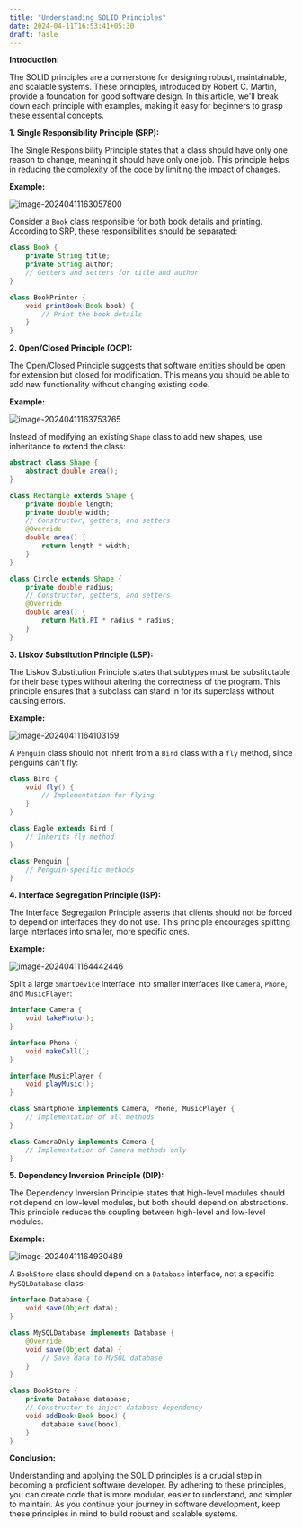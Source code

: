 ```yaml
---
title: "Understanding SOLID Principles"
date: 2024-04-11T16:53:41+05:30
draft: fasle
---
```

**Introduction:**

The SOLID principles are a cornerstone for designing robust, maintainable, and scalable systems. These principles, introduced by Robert C. Martin, provide a foundation for good software design. In this article, we'll break down each principle with examples, making it easy for beginners to grasp these essential concepts.

**1. Single Responsibility Principle (SRP):**

The Single Responsibility Principle states that a class should have only one reason to change, meaning it should have only one job. This principle helps in reducing the complexity of the code by limiting the impact of changes.

**Example:**

![image-20240411163057800](/content-img/image-20240411163057800.png)

Consider a `Book` class responsible for both book details and printing. According to SRP, these responsibilities should be separated:

```java
class Book {
    private String title;
    private String author;
    // Getters and setters for title and author
}

class BookPrinter {
    void printBook(Book book) {
        // Print the book details
    }
}
```

**2. Open/Closed Principle (OCP):**

The Open/Closed Principle suggests that software entities should be open for extension but closed for modification. This means you should be able to add new functionality without changing existing code.

**Example:**

![image-20240411163753765](/content-img/image-20240411163753765.png)

Instead of modifying an existing `Shape` class to add new shapes, use inheritance to extend the class:

```java
abstract class Shape {
    abstract double area();
}

class Rectangle extends Shape {
    private double length;
    private double width;
    // Constructor, getters, and setters
    @Override
    double area() {
        return length * width;
    }
}

class Circle extends Shape {
    private double radius;
    // Constructor, getters, and setters
    @Override
    double area() {
        return Math.PI * radius * radius;
    }
}
```

**3. Liskov Substitution Principle (LSP):**

The Liskov Substitution Principle states that subtypes must be substitutable for their base types without altering the correctness of the program. This principle ensures that a subclass can stand in for its superclass without causing errors.

**Example:**

![image-20240411164103159](/content-img/image-20240411164103159.png)

A `Penguin` class should not inherit from a `Bird` class with a `fly` method, since penguins can't fly:

```java
class Bird {
    void fly() {
        // Implementation for flying
    }
}

class Eagle extends Bird {
    // Inherits fly method
}

class Penguin {
    // Penguin-specific methods
}
```

**4. Interface Segregation Principle (ISP):**

The Interface Segregation Principle asserts that clients should not be forced to depend on interfaces they do not use. This principle encourages splitting large interfaces into smaller, more specific ones.

**Example:**

![image-20240411164442446](/content-img/image-20240411164442446.png)

Split a large `SmartDevice` interface into smaller interfaces like `Camera`, `Phone`, and `MusicPlayer`:

```java
interface Camera {
    void takePhoto();
}

interface Phone {
    void makeCall();
}

interface MusicPlayer {
    void playMusic();
}

class Smartphone implements Camera, Phone, MusicPlayer {
    // Implementation of all methods
}

class CameraOnly implements Camera {
    // Implementation of Camera methods only
}
```

**5. Dependency Inversion Principle (DIP):**

The Dependency Inversion Principle states that high-level modules should not depend on low-level modules, but both should depend on abstractions. This principle reduces the coupling between high-level and low-level modules.

**Example:**

![image-20240411164930489](/content-img/image-20240411164930489.png)

A `BookStore` class should depend on a `Database` interface, not a specific `MySQLDatabase` class:

```java
interface Database {
    void save(Object data);
}

class MySQLDatabase implements Database {
    @Override
    void save(Object data) {
        // Save data to MySQL database
    }
}

class BookStore {
    private Database database;
    // Constructor to inject database dependency
    void addBook(Book book) {
        database.save(book);
    }
}
```

**Conclusion:**

Understanding and applying the SOLID principles is a crucial step in becoming a proficient software developer. By adhering to these principles, you can create code that is more modular, easier to understand, and simpler to maintain. As you continue your journey in software development, keep these principles in mind to build robust and scalable systems.